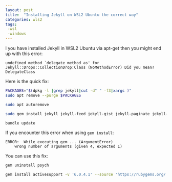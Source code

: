 ```yaml
---
layout: post
title:  "Installing Jekyll on WSL2 Ubuntu the correct way"
categories: wls2
tags:
 -wsl
 -windows
---
```


I you have installed Jekyll in WSL2 Ubuntu via apt-get then you might end up with this error:

```text
undefined method `delegate_method_as' for Jekyll::Drops::CollectionDrop:Class (NoMethodError) Did you mean? DelegateClass
```

Here is the quick fix:

```bash
PACKAGES="$(dpkg -l |grep jekyll|cut -d" " -f3|xargs )"
sudo apt remove --purge $PACKAGES
```

```bash
sudo apt autoremove
```

```bash
sudo gem install jekyll jekyll-feed jekyll-gist jekyll-paginate jekyll-sass-converter jekyll-coffeescript
```

```bash
bundle update
```

If you encounter this error when using ```gem install```:

```text
ERROR:  While executing gem ... (ArgumentError)
    wrong number of arguments (given 4, expected 1)
```

You can use this fix:

```bash
gem uninstall psych
```

```bash
gem install activesupport -v '6.0.4.1' --source 'https://rubygems.org/'
```

